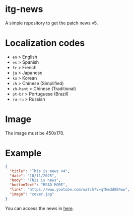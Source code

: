 # itg-news

A simple repository to get the patch news v5. 


# Localization codes

 - `en` > English
 - `es` > Spanish
 - `fr` > French
 - `ja` > Japanese
 - `ko` > Korean
 - `zh` > Chinese (Simplified)
 - `zh-hant` > Chinese (Traditional)
 - `pt-br` > Portuguese (Brazil)
 - `ru-ru` > Russian


# Image

The image must be 450x170.


# Example

```json
{
  "title": "This is news v4",
  "date": "10/11/2025",
  "body": "This is news",
  "buttonText": "READ MORE",
  "link": "https://www.youtube.com/watch?v=qTNmdd0B4ww",
  "image": "cover.jpg"
}
```

You can access the news in [here](./News/en/news.json).

